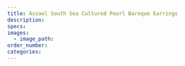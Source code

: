 ```yaml
---
title: Assael South Sea Cultured Pearl Baroque Earrings
description:
specs:
images:
  - image_path:
order_number:
categories:
---
```

